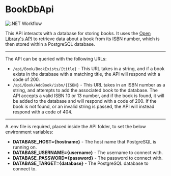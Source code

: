 # BookDbApi
![.NET Workflow](https://github.com/Gareth8/BookDbApi/actions/workflows/dotnet.yml/badge.svg)

This API interacts with a database for storing books. It uses the [Open Library's API](https://openlibrary.org/developers/api) to retrieve data about a book from its ISBN number, which is then stored within a PostgreSQL database.

---

The API can be queried with the following URLs:
-  `/api/Book/BookExists/{title}` - This URL takes in a string, and if a book exists in the database with a matching title, the API will respond with a code of 200.
- `/api/Book/AddBook/isbn/{ISBN}` - This URL takes in an ISBN number as a string, and attempts to add the associated book to the database. The API accepts a valid ISBN 10 or 13 number, and if the book is found, it will be added to the database and will respond with a code of 200. If the book is not found, or an invalid string is passed, the API will instead respond with a code of 404.

---

A .env file is required, placed inside the API folder, to set the below environment variables:
- **DATABASE_HOST={hostname}** - The host name that PostgreSQL is running on.  
- **DATABASE_USERNAME={username}**  - The username to connect with. 
- **DATABASE_PASSWORD={password}** - The password to connect with.
- **DATABASE_TARGET={database}** - The PostgreSQL database to connect to.
